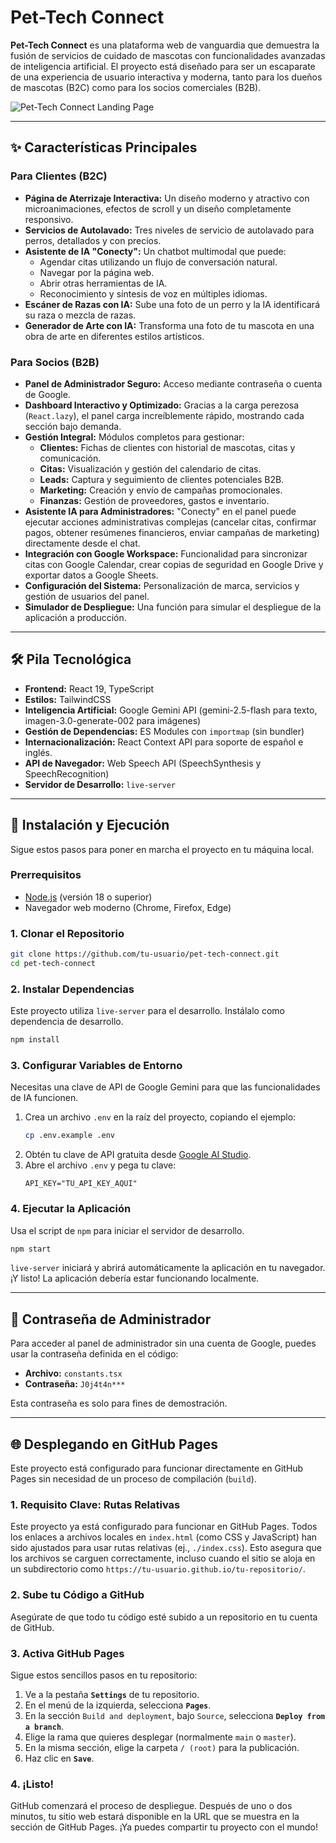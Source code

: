# Pet-Tech Connect

**Pet-Tech Connect** es una plataforma web de vanguardia que demuestra la fusión de servicios de cuidado de mascotas con funcionalidades avanzadas de inteligencia artificial. El proyecto está diseñado para ser un escaparate de una experiencia de usuario interactiva y moderna, tanto para los dueños de mascotas (B2C) como para los socios comerciales (B2B).

![Pet-Tech Connect Landing Page](https://images.unsplash.com/photo-1537151625747-768eb6cf92b2?auto=format&fit=crop&w=1280&q=80)

---

## ✨ Características Principales

### Para Clientes (B2C)
- **Página de Aterrizaje Interactiva:** Un diseño moderno y atractivo con microanimaciones, efectos de scroll y un diseño completamente responsivo.
- **Servicios de Autolavado:** Tres niveles de servicio de autolavado para perros, detallados y con precios.
- **Asistente de IA "Conecty":** Un chatbot multimodal que puede:
  - Agendar citas utilizando un flujo de conversación natural.
  - Navegar por la página web.
  - Abrir otras herramientas de IA.
  - Reconocimiento y síntesis de voz en múltiples idiomas.
- **Escáner de Razas con IA:** Sube una foto de un perro y la IA identificará su raza o mezcla de razas.
- **Generador de Arte con IA:** Transforma una foto de tu mascota en una obra de arte en diferentes estilos artísticos.

### Para Socios (B2B)
- **Panel de Administrador Seguro:** Acceso mediante contraseña o cuenta de Google.
- **Dashboard Interactivo y Optimizado:** Gracias a la carga perezosa (`React.lazy`), el panel carga increíblemente rápido, mostrando cada sección bajo demanda.
- **Gestión Integral:** Módulos completos para gestionar:
  - **Clientes:** Fichas de clientes con historial de mascotas, citas y comunicación.
  - **Citas:** Visualización y gestión del calendario de citas.
  - **Leads:** Captura y seguimiento de clientes potenciales B2B.
  - **Marketing:** Creación y envío de campañas promocionales.
  - **Finanzas:** Gestión de proveedores, gastos e inventario.
- **Asistente IA para Administradores:** "Conecty" en el panel puede ejecutar acciones administrativas complejas (cancelar citas, confirmar pagos, obtener resúmenes financieros, enviar campañas de marketing) directamente desde el chat.
- **Integración con Google Workspace:** Funcionalidad para sincronizar citas con Google Calendar, crear copias de seguridad en Google Drive y exportar datos a Google Sheets.
- **Configuración del Sistema:** Personalización de marca, servicios y gestión de usuarios del panel.
- **Simulador de Despliegue:** Una función para simular el despliegue de la aplicación a producción.

---

## 🛠️ Pila Tecnológica

- **Frontend:** React 19, TypeScript
- **Estilos:** TailwindCSS
- **Inteligencia Artificial:** Google Gemini API (gemini-2.5-flash para texto, imagen-3.0-generate-002 para imágenes)
- **Gestión de Dependencias:** ES Modules con `importmap` (sin bundler)
- **Internacionalización:** React Context API para soporte de español e inglés.
- **API de Navegador:** Web Speech API (SpeechSynthesis y SpeechRecognition)
- **Servidor de Desarrollo:** `live-server`

---

## 🚀 Instalación y Ejecución

Sigue estos pasos para poner en marcha el proyecto en tu máquina local.

### Prerrequisitos
- [Node.js](https://nodejs.org/) (versión 18 o superior)
- Navegador web moderno (Chrome, Firefox, Edge)

### 1. Clonar el Repositorio
```bash
git clone https://github.com/tu-usuario/pet-tech-connect.git
cd pet-tech-connect
```

### 2. Instalar Dependencias
Este proyecto utiliza `live-server` para el desarrollo. Instálalo como dependencia de desarrollo.
```bash
npm install
```

### 3. Configurar Variables de Entorno
Necesitas una clave de API de Google Gemini para que las funcionalidades de IA funcionen.

1.  Crea un archivo `.env` en la raíz del proyecto, copiando el ejemplo:
    ```bash
    cp .env.example .env
    ```
2.  Obtén tu clave de API gratuita desde [Google AI Studio](https://aistudio.google.com/app/apikey).
3.  Abre el archivo `.env` y pega tu clave:
    ```
    API_KEY="TU_API_KEY_AQUI"
    ```

### 4. Ejecutar la Aplicación
Usa el script de `npm` para iniciar el servidor de desarrollo.
```bash
npm start
```
`live-server` iniciará y abrirá automáticamente la aplicación en tu navegador. ¡Y listo! La aplicación debería estar funcionando localmente.

---

## 🔐 Contraseña de Administrador

Para acceder al panel de administrador sin una cuenta de Google, puedes usar la contraseña definida en el código:
- **Archivo:** `constants.tsx`
- **Contraseña:** `J0j4t4n***`

Esta contraseña es solo para fines de demostración.

---

## 🌐 Desplegando en GitHub Pages

Este proyecto está configurado para funcionar directamente en GitHub Pages sin necesidad de un proceso de compilación (`build`).

### 1. Requisito Clave: Rutas Relativas
Este proyecto ya está configurado para funcionar en GitHub Pages. Todos los enlaces a archivos locales en `index.html` (como CSS y JavaScript) han sido ajustados para usar rutas relativas (ej., `./index.css`). Esto asegura que los archivos se carguen correctamente, incluso cuando el sitio se aloja en un subdirectorio como `https://tu-usuario.github.io/tu-repositorio/`.

### 2. Sube tu Código a GitHub
Asegúrate de que todo tu código esté subido a un repositorio en tu cuenta de GitHub.

### 3. Activa GitHub Pages
Sigue estos sencillos pasos en tu repositorio:
1.  Ve a la pestaña **`Settings`** de tu repositorio.
2.  En el menú de la izquierda, selecciona **`Pages`**.
3.  En la sección `Build and deployment`, bajo `Source`, selecciona **`Deploy from a branch`**.
4.  Elige la rama que quieres desplegar (normalmente `main` o `master`).
5.  En la misma sección, elige la carpeta `/ (root)` para la publicación.
6.  Haz clic en **`Save`**.

### 4. ¡Listo!
GitHub comenzará el proceso de despliegue. Después de uno o dos minutos, tu sitio web estará disponible en la URL que se muestra en la sección de GitHub Pages. ¡Ya puedes compartir tu proyecto con el mundo!